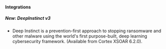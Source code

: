 
#### Integrations
##### New: DeepInstinct v3
- Deep Instinct is a prevention-first approach to stopping ransomware and other malware using the world's first purpose-built, deep learning cybersecurity framework. (Available from Cortex XSOAR 6.2.0).
